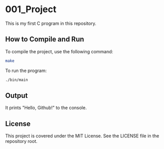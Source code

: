 # 001_Project
This is my first C program in this repository.

## How to Compile and Run
To compile the project, use the following command:
```sh
make
```

To run the program:
```sh
./bin/main
```

## Output
It prints "Hello, Github!" to the console.

## License
This project is covered under the MIT License.
See the LICENSE file in the repository root.

